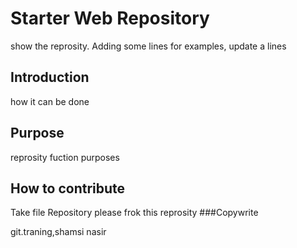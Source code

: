 # Starter Web Repository

show the reprosity.
Adding some lines for examples, update a lines

## Introduction
how it can be done


## Purpose
reprosity fuction purposes

## How to contribute

Take file Repository 
 please frok this reprosity
###Copywrite

git.traning,shamsi nasir
